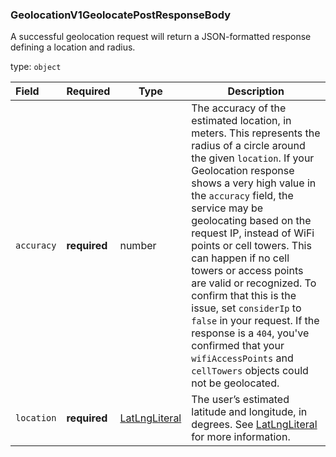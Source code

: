 <!--- This is a generated file, do not edit! -->
<!--- [START maps_http_schema_geolocationv1geolocatepostresponsebody] -->
<h3 class="schema-object" id="GeolocationV1GeolocatePostResponseBody">GeolocationV1GeolocatePostResponseBody</h3>

A successful geolocation request will return a JSON-formatted response defining a location and radius.

type: `object`

| Field      | Required     | Type                                            | Description                                                                                                                                                                                                                                                                                                                                                                                                                                                                                                                                                                                  |
| :--------- | ------------ | ----------------------------------------------- | -------------------------------------------------------------------------------------------------------------------------------------------------------------------------------------------------------------------------------------------------------------------------------------------------------------------------------------------------------------------------------------------------------------------------------------------------------------------------------------------------------------------------------------------------------------------------------------------- |
| `accuracy` | **required** | number                                          | The accuracy of the estimated location, in meters. This represents the radius of a circle around the given `location`. If your Geolocation response shows a very high value in the `accuracy` field, the service may be geolocating based on the  request IP, instead of WiFi points or cell towers. This can happen if no cell towers or access points are valid or recognized. To confirm that this is the issue, set `considerIp` to `false` in your request. If the response is a `404`, you've confirmed that your `wifiAccessPoints` and `cellTowers` objects could not be geolocated. |
| `location` | **required** | [LatLngLiteral](#LatLngLiteral "LatLngLiteral") | The user’s estimated latitude and longitude, in degrees. See [LatLngLiteral](#LatLngLiteral "LatLngLiteral") for more information.                                                                                                                                                                                                                                                                                                                                                                                                                                                           |

<!--- [END maps_http_schema_geolocationv1geolocatepostresponsebody] -->
